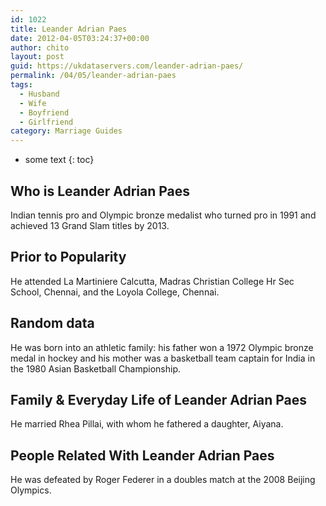 ```yaml
---
id: 1022
title: Leander Adrian Paes
date: 2012-04-05T03:24:37+00:00
author: chito
layout: post
guid: https://ukdataservers.com/leander-adrian-paes/
permalink: /04/05/leander-adrian-paes
tags:
  - Husband
  - Wife
  - Boyfriend
  - Girlfriend
category: Marriage Guides
---
```


* some text
{: toc}
          
          
## Who is  Leander Adrian Paes
                  
                  
                  
Indian tennis pro and Olympic bronze medalist who turned pro in 1991 and achieved 13 Grand Slam titles by 2013.
                  
                
                
                
## Prior to Popularity 
                  
                  
                  
He attended La Martiniere Calcutta, Madras Christian College Hr Sec School, Chennai, and the Loyola College, Chennai.
                  
                
                
                
## Random data 
                  
                  
                  
He was born into an athletic family: his father won a 1972 Olympic bronze medal in hockey and his mother was a basketball team captain for India in the 1980 Asian Basketball Championship.
                  
                
                
                
## Family & Everyday Life of Leander Adrian Paes
                  
                  
                  
He married Rhea Pillai, with whom he fathered a daughter, Aiyana.
                  
                
                
                
## People Related With  Leander Adrian Paes
                  
                  
                  
He was defeated by Roger Federer in a doubles match at the 2008 Beijing Olympics.
                  
                
              
            
          
          
          
    
    
  
